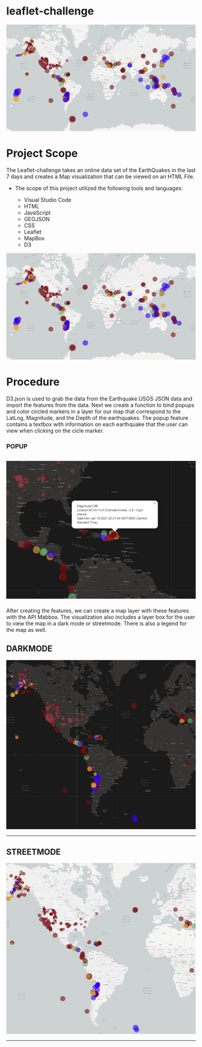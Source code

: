 # leaflet-challenge

![map](https://raw.githubusercontent.com/Cosette3737/leaflet-challenge/main/leaflet-step1/Capture.JPG)


# Project Scope
The Leaflet-challenge takes an online data set of the EarthQuakes in the last 7 days and creates a Map visualization that can be viewed on an HTML File.  

* The scope of this project utilized the following tools and languages:
   
   - Visual Studio Code
    - HTML
    - JavaScript
    - GEOJSON
    - CSS
    - Leaflet
    - MapBox
    - D3
 
 
 ![dashboard](https://raw.githubusercontent.com/Cosette3737/leaflet-challenge/main/leaflet-step1/capture.JPG)
 
# Procedure #
D3.json is used to grab the data from the Earthquake.USGS JSON data and import the features from the data.  Next we create a function to bind popups and color circled markers in a layer for our map that correspond to the LatLng, Magnitude, and the Depth of the earthquakes. The popup feature contains a textbox with information on each earthquake that the user can view when clicking on the cicle marker.

### POPUP ###
![STREETMAP](https://raw.githubusercontent.com/Cosette3737/leaflet-challenge/main/leaflet-step1/popup.JPG)
---------------------------------------------------------------------------------------------------------------------------------------------------------------------------------


After creating the features, we can create a map layer with these features with the API Mabbox. The visualization also includes a layer box for the user to view the map in a dark mode or streetmode.   There is also a legend for the map as well. 

## DARKMODE ##
![DARKMODE](https://raw.githubusercontent.com/Cosette3737/leaflet-challenge/main/leaflet-step1/darkview.JPG)


---------------------------------------------------------------------------------------------------------------------------------------------------------------------------------
## STREETMODE ##
![STREETMAP](https://raw.githubusercontent.com/Cosette3737/leaflet-challenge/main/leaflet-step1/lightmap.JPG)


---------------------------------------------------------------------------------------------------------------------------------------------------------------------------------


